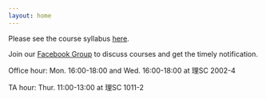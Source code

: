 ```yaml
---
layout: home
---
```

Please see the course syllabus [here](/nsysu-math105A/static_files/presentations/course_outline.pdf).

Join our [Facebook Group](https://www.facebook.com/groups/810413443561321) to discuss courses and get the timely notification.

Office hour: Mon. 16:00-18:00 and Wed. 16:00-18:00 at 理SC 2002-4

TA hour: Thur. 11:00-13:00 at 理SC 1011-2

